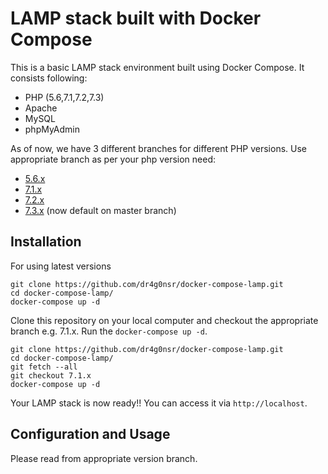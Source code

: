 # LAMP stack built with Docker Compose

This is a basic LAMP stack environment built using Docker Compose. It consists following:

* PHP (5.6,7.1,7.2,7.3)
* Apache
* MySQL
* phpMyAdmin

As of now, we have 3 different branches for different PHP versions. Use appropriate branch as per your php version need:
* [5.6.x](https://github.com/sprintcube/docker-compose-lamp/tree/5.6.x)
* [7.1.x](https://github.com/sprintcube/docker-compose-lamp/tree/7.1.x)
* [7.2.x](https://github.com/sprintcube/docker-compose-lamp/tree/7.2.x)
* [7.3.x](https://github.com/sprintcube/docker-compose-lamp/tree/7.2.x) (now default on master branch)

## Installation

For using latest versions

```shell
git clone https://github.com/dr4g0nsr/docker-compose-lamp.git
cd docker-compose-lamp/
docker-compose up -d
```

Clone this repository on your local computer and checkout the appropriate branch e.g. 7.1.x. Run the `docker-compose up -d`.

```shell
git clone https://github.com/dr4g0nsr/docker-compose-lamp.git
cd docker-compose-lamp/
git fetch --all
git checkout 7.1.x
docker-compose up -d
```

Your LAMP stack is now ready!! You can access it via `http://localhost`.

## Configuration and Usage

Please read from appropriate version branch.
